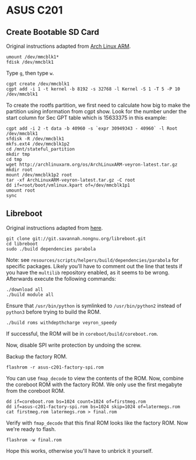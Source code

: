 # ASUS C201

## Create Bootable SD Card

Original instructions adapted from
[Arch Linux ARM](http://archlinuxarm.org/platforms/armv7/rockchip/asus-chromebook-flip-c100p).

    umount /dev/mmcblk1*
    fdisk /dev/mmcblk1

Type `g`, then type `w`.

    cgpt create /dev/mmcblk1
    cgpt add -i 1 -t kernel -b 8192 -s 32768 -l Kernel -S 1 -T 5 -P 10 /dev/mmcblk1

To create the rootfs partition, we first need to calculate how big to make the
partition using information from cgpt show. Look for the number under the start
column for Sec GPT table which is 15633375 in this example:

    cgpt add -i 2 -t data -b 40960 -s `expr 30949343 - 40960` -l Root /dev/mmcblk1
    sfdisk -R /dev/mmcblk1
    mkfs.ext4 /dev/mmcblk1p2
    cd /mnt/stateful_partition
    mkdir tmp
    cd tmp
    wget http://archlinuxarm.org/os/ArchLinuxARM-veyron-latest.tar.gz
    mkdir root
    mount /dev/mmcblk1p2 root
    tar -xf ArchLinuxARM-veyron-latest.tar.gz -C root
    dd if=root/boot/vmlinux.kpart of=/dev/mmcblk1p1
    umount root
    sync

## Libreboot

Original instructions adapted from
[here](https://gist.github.com/jcs/4bf59314d604538a5098).

    git clone git://git.savannah.nongnu.org/libreboot.git
    cd libreboot
    sudo ./build dependencies parabola

Note: see `resources/scripts/helpers/build/dependencies/parabola` for specific
packages. Likely you'll have to comment out the line that tests if you have the
`multilib` repository enabled, as it seems to be wrong. Afterwards execute the
following commands:

    ./download all
    ./build module all

Ensure that `/usr/bin/python` is symlinked to `/usr/bin/python2` instead of
`python3` before trying to build the ROM.

    ./build roms withdepthcharge veyron_speedy

If successful, the ROM will be in `coreboot/build/coreboot.rom`.

Now, disable SPI write protection by undoing the screw.

Backup the factory ROM.

    flashrom -r asus-c201-factory-spi.rom

You can use `fmap_decode` to view the contents of the ROM. Now, combine the
coreboot ROM with the factory ROM. We only use the first megabyte from the
coreboot ROM.

    dd if=coreboot.rom bs=1024 count=1024 of=firstmeg.rom
    dd if=asus-c201-factory-spi.rom bs=1024 skip=1024 of=latermegs.rom
    cat firstmeg.rom latermegs.rom > final.rom

Verify with `fmap_decode` that this final ROM looks like the factory ROM. Now
we're ready to flash.

    flashrom -w final.rom

Hope this works, otherwise you'll have to unbrick it yourself.
